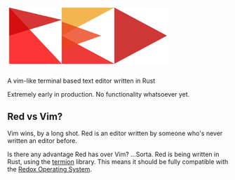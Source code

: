 # <img src="media/red_logo.png" width="369px" height="136.5px">

A vim-like terminal based text editor written in Rust

Extremely early in production. No functionality whatsoever yet.

## Red vs Vim?

Vim wins, by a long shot. Red is an editor written by someone who's never written an editor before.

Is there any advantage Red has over Vim? ...Sorta. Red is being written in Rust, using the [termion](https://gitlab.redox-os.org/redox-os/termion) library. This means it should be fully compatible with the [Redox Operating System](https://www.redox-os.org/).
